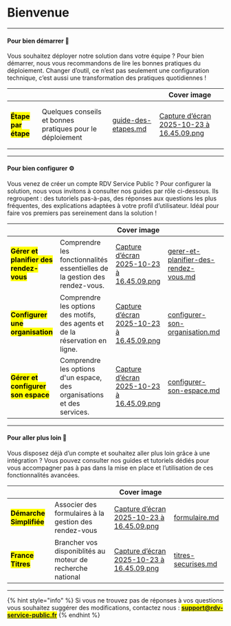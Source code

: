 # Bienvenue

***

#### Pour bien démarrer 🌱

Vous souhaitez déployer notre solution dans votre équipe ? Pour bien démarrer, nous vous recommandons de lire les bonnes pratiques du déploiement. Changer d’outil, ce n’est pas seulement une configuration technique, c’est aussi une transformation des pratiques quotidiennes !&#x20;

<table data-view="cards"><thead><tr><th></th><th></th><th data-hidden data-card-target data-type="content-ref"></th><th data-hidden data-card-cover data-type="image">Cover image</th></tr></thead><tbody><tr><td><h4><mark style="color:$primary;">Étape par étape</mark></h4></td><td>Quelques conseils et bonnes pratiques pour le déploiement</td><td><a href="accompagner-le-changement/guide-des-etapes.md">guide-des-etapes.md</a></td><td><a href=".gitbook/assets/Capture d’écran 2025-10-23 à 16.45.09.png">Capture d’écran 2025-10-23 à 16.45.09.png</a></td></tr></tbody></table>

***

#### Pour bien configurer ⚙️

Vous venez de créer un compte RDV Service Public ? Pour configurer la solution, nous vous invitons à consulter nos guides par rôle ci-dessous. Ils regroupent : des tutoriels pas-à-pas, des réponses aux questions les plus fréquentes, des explications adaptées à votre profil d’utilisateur. Idéal pour faire vos premiers pas sereinement dans la solution !&#x20;

<table data-view="cards"><thead><tr><th></th><th></th><th data-hidden data-card-cover data-type="image">Cover image</th><th data-hidden data-card-target data-type="content-ref"></th></tr></thead><tbody><tr><td><h4><mark style="color:$primary;">Gérer et planifier des rendez-vous</mark></h4></td><td>Comprendre les fonctionnalités essentielles de la gestion des rendez-vous. </td><td><a href=".gitbook/assets/Capture d’écran 2025-10-23 à 16.45.09.png">Capture d’écran 2025-10-23 à 16.45.09.png</a></td><td><a href="documentation-utilisateur/gerer-et-planifier-des-rendez-vous.md">gerer-et-planifier-des-rendez-vous.md</a></td></tr><tr><td><h4><mark style="color:$primary;">Configurer une organisation</mark></h4></td><td>Comprendre les options des motifs, des agents et de la réservation en ligne.</td><td><a href=".gitbook/assets/Capture d’écran 2025-10-23 à 16.45.09.png">Capture d’écran 2025-10-23 à 16.45.09.png</a></td><td><a href="documentation-utilisateur/configurer-son-organisation.md">configurer-son-organisation.md</a></td></tr><tr><td><h4><mark style="color:$primary;">Gérer et configurer son espace</mark></h4></td><td>Comprendre les options d'un espace, des organisations et des services. </td><td><a href=".gitbook/assets/Capture d’écran 2025-10-23 à 16.45.09.png">Capture d’écran 2025-10-23 à 16.45.09.png</a></td><td><a href="documentation-utilisateur/configurer-son-espace.md">configurer-son-espace.md</a></td></tr></tbody></table>

***

#### Pour aller plus loin 🙌

Vous disposez déjà d’un compte et souhaitez aller plus loin grâce à une intégration ? Vous pouvez consulter nos guides et tutoriels dédiés pour vous accompagner pas à pas dans la mise en place et l’utilisation de ces fonctionnalités avancées.

<table data-view="cards"><thead><tr><th></th><th></th><th data-hidden data-card-cover data-type="image">Cover image</th><th data-hidden data-card-target data-type="content-ref"></th></tr></thead><tbody><tr><td><h4><mark style="color:$primary;">Démarche Simplifiée</mark></h4></td><td>Associer des formulaires à la gestion des rendez-vous </td><td><a href=".gitbook/assets/Capture d’écran 2025-10-23 à 16.45.09.png">Capture d’écran 2025-10-23 à 16.45.09.png</a></td><td><a href="integration/formulaire.md">formulaire.md</a></td></tr><tr><td><h4><mark style="color:$primary;">France Titres</mark></h4></td><td>Brancher vos disponiblités au moteur de recherche national</td><td><a href=".gitbook/assets/Capture d’écran 2025-10-23 à 16.45.09.png">Capture d’écran 2025-10-23 à 16.45.09.png</a></td><td><a href="integration/titres-securises.md">titres-securises.md</a></td></tr></tbody></table>

***

{% hint style="info" %}
Si vous ne trouvez pas de réponses à vos questions vous souhaitez suggérer des modifications, contactez nous : <mark style="color:$primary;">**support@rdv-service-public.fr**</mark>
{% endhint %}
